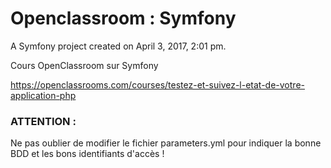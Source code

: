 # Openclassroom : Symfony

A Symfony project created on April 3, 2017, 2:01 pm.

Cours OpenClassroom sur Symfony 

https://openclassrooms.com/courses/testez-et-suivez-l-etat-de-votre-application-php

### ATTENTION :
Ne pas oublier de modifier le fichier parameters.yml pour indiquer la bonne BDD et les bons identifiants d'accès !

